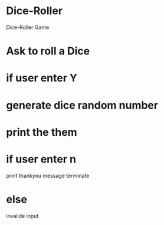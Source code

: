 # Dice-Roller
Dice-Roller Game
# Ask to roll a Dice
# if user enter Y
  # generate dice random number 
  # print the them
# if user enter n
  print thankyou message
  terminate
# else
invalide input    
